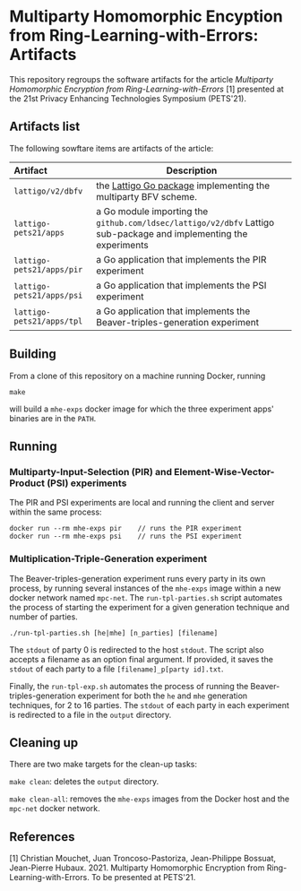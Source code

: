# Multiparty Homomorphic Encyption from Ring-Learning-with-Errors: Artifacts

This repository regroups the software artifacts for the article _Multiparty Homomorphic Encryption from Ring-Learning-with-Errors_ [1] presented at the 21st Privacy Enhancing Technologies Symposium (PETS'21).

## Artifacts list

The following sowftare items are artifacts of the article:

| Artifact                   | Description                                                                                                       |
| :------------------------- | ----------------------------------------------------------------------------------------------------------------- |
|  `lattigo/v2/dbfv`         | the [Lattigo Go package](https://github.com/ldsec/lattigo/dbfv) implementing the multiparty BFV scheme.           |                                         |
|  `lattigo-pets21/apps`     | a Go module importing the `github.com/ldsec/lattigo/v2/dbfv` Lattigo sub-package and implementing the experiments | 
|  `lattigo-pets21/apps/pir` | a Go application that implements the PIR experiment                                                               | 
|  `lattigo-pets21/apps/psi` | a Go application that implements the PSI experiment                                                               |
|  `lattigo-pets21/apps/tpl` | a Go application that implements the Beaver-triples-generation experiment                                         |


## Building

From a clone of this repository on a machine running Docker, running
```
make
```
will build a `mhe-exps` docker image for which the three experiment apps' binaries are in the `PATH`.

## Running

### Multiparty-Input-Selection (PIR) and Element-Wise-Vector-Product (PSI) experiments

The PIR and PSI experiments are local and running the client and server within the same process:
```
docker run --rm mhe-exps pir    // runs the PIR experiment
docker run --rm mhe-exps psi    // runs the PSI experiment
```

### Multiplication-Triple-Generation experiment

The Beaver-triples-generation experiment runs every party in its own process, by running several instances of the `mhe-exps` image within a new docker network named `mpc-net`.
The `run-tpl-parties.sh` script automates the process of starting the experiment for a given generation technique and number of parties. 
```
./run-tpl-parties.sh [he|mhe] [n_parties] [filename]
```
The `stdout` of party 0 is redirected to the host `stdout`. The script also accepts a filename as an option final argument.
If provided, it saves the `stdout` of each party to a file `[filename]_p[party id].txt`. 

Finally, the `run-tpl-exp.sh` automates the process of running the Beaver-triples-generation experiment for both the `he` and `mhe` generation techniques, for 2 to 16 parties. The `stdout` of each party in each experiment is redirected to a file in the `output` directory.

## Cleaning up

There are two make targets for the clean-up tasks: 

`make clean`: deletes the `output` directory.

`make clean-all`: removes the `mhe-exps` images from the Docker host and the `mpc-net` docker network.

## References

[1] Christian Mouchet, Juan Troncoso-Pastoriza, Jean-Philippe Bossuat, Jean-Pierre Hubaux. 2021. Multiparty Homomorphic Encryption from Ring-Learning-with-Errors. To be presented at PETS'21.
